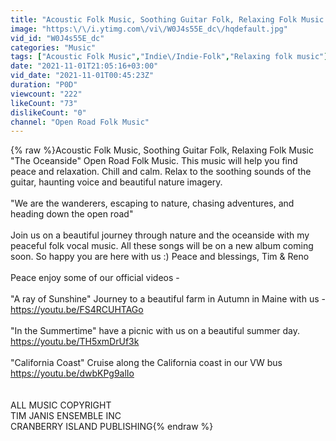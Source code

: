 ```yaml
---
title: "Acoustic Folk Music, Soothing Guitar Folk, Relaxing Folk Music \"The Oceanside\" Open Road Folk Music"
image: "https:\/\/i.ytimg.com\/vi\/W0J4s55E_dc\/hqdefault.jpg"
vid_id: "W0J4s55E_dc"
categories: "Music"
tags: ["Acoustic Folk Music","Indie\/Indie-Folk","Relaxing folk music"]
date: "2021-11-01T21:05:16+03:00"
vid_date: "2021-11-01T00:45:23Z"
duration: "P0D"
viewcount: "222"
likeCount: "73"
dislikeCount: "0"
channel: "Open Road Folk Music"
---
```

{% raw %}Acoustic Folk Music, Soothing Guitar Folk, Relaxing Folk Music &quot;The Oceanside&quot; Open Road Folk Music. This music will help you find peace and relaxation. Chill and calm. Relax to the soothing sounds of the guitar, haunting voice and beautiful nature imagery. <br /><br />&quot;We are the wanderers, escaping to nature, chasing adventures, and heading down the open road&quot;<br /><br />Join us on a beautiful journey through nature and the oceanside with my peaceful folk vocal music. All these songs will be on a new album coming soon. So happy you are here with us :)  Peace and blessings, Tim &amp; Reno<br /><br />Peace enjoy some of our official videos  -<br /><br />&quot;A ray of Sunshine&quot; Journey to a beautiful farm in Autumn in Maine with us -<br /><a rel="nofollow" target="blank" href="https://youtu.be/FS4RCUHTAGo">https://youtu.be/FS4RCUHTAGo</a><br /><br />&quot;In the Summertime&quot; have a picnic with us on a beautiful summer day. <br /><a rel="nofollow" target="blank" href="https://youtu.be/TH5xmDrUf3k">https://youtu.be/TH5xmDrUf3k</a><br /><br />&quot;California Coast&quot; Cruise along the California coast in our VW bus<br /><a rel="nofollow" target="blank" href="https://youtu.be/dwbKPg9alIo">https://youtu.be/dwbKPg9alIo</a><br /><br /><br />ALL MUSIC COPYRIGHT <br />TIM JANIS ENSEMBLE INC<br />CRANBERRY ISLAND PUBLISHING{% endraw %}
